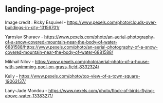 # landing-page-project

Image credit : Ricky Esquivel - https://www.pexels.com/photo/clouds-over-buildings-in-city-13156701/

Yaroslav Shuraev - https://www.pexels.com/photo/an-aerial-photography-of-a-snow-covered-mountain-near-the-body-of-water-6881588/https://www.pexels.com/photo/an-aerial-photography-of-a-snow-covered-mountain-near-the-body-of-water-6881588/


Mikhail Nilov - https://www.pexels.com/photo/aerial-photo-of-a-house-with-swimming-pool-on-grass-field-8332324/

Kelly - https://www.pexels.com/photo/top-view-of-a-town-square-19063137/

Lany-Jade Mondou - https://www.pexels.com/photo/flock-of-birds-flying-above-water-13383271/